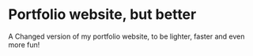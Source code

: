 # Portfolio website, but better


A Changed version of my portfolio website, to be lighter, faster and even more fun!